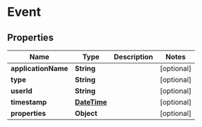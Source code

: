 
# Event

## Properties
Name | Type | Description | Notes
------------ | ------------- | ------------- | -------------
**applicationName** | **String** |  |  [optional]
**type** | **String** |  |  [optional]
**userId** | **String** |  |  [optional]
**timestamp** | [**DateTime**](DateTime.md) |  |  [optional]
**properties** | **Object** |  |  [optional]



